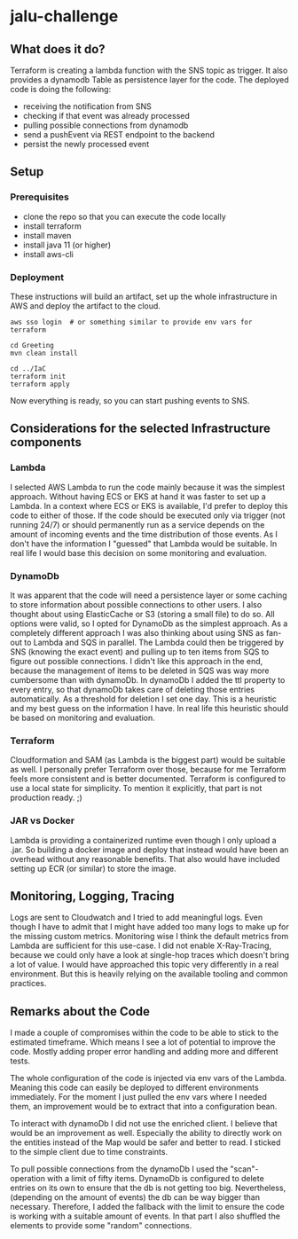# jalu-challenge


## What does it do?

Terraform is creating a lambda function with the SNS topic as trigger. It also provides a dynamodb Table as
persistence layer for the code.
The deployed code is doing the following:
* receiving the notification from SNS
* checking if that event was already processed
* pulling possible connections from dynamodb
* send a pushEvent via REST endpoint to the backend
* persist the newly processed event

## Setup

### Prerequisites
* clone the repo so that you can execute the code locally
* install terraform
* install maven
* install java 11 (or higher)
* install aws-cli

### Deployment

These instructions will build an artifact, set up the whole infrastructure in AWS and deploy the artifact to the cloud.

```
aws sso login  # or something similar to provide env vars for terraform

cd Greeting
mvn clean install

cd ../IaC
terraform init
terraform apply

```
Now everything is ready, so you can start pushing events to SNS.


## Considerations for the selected Infrastructure components

### Lambda

I selected AWS Lambda to run the code mainly because it was the simplest approach. Without having ECS or EKS at hand
it was faster to set up a Lambda. In a context where ECS or EKS is available, I'd prefer to deploy this code to either 
of those.
If the code should be executed only via trigger (not running 24/7) or should permanently run as a service depends on the
amount of incoming events and the time distribution of those events. As I don't have the information I "guessed" that
Lambda would be suitable. In real life I would base this decision on some monitoring and evaluation.

### DynamoDb

It was apparent that the code will need a persistence layer or some caching to store information about possible
connections to other users. I also thought about using ElasticCache or S3 (storing a small file) to do so. All 
options were valid, so I opted for DynamoDb as the simplest approach.
As a completely different approach I was also thinking about using SNS as fan-out to Lambda and SQS in parallel. The
Lambda could then be triggered by SNS (knowing the exact event) and pulling up to ten items from SQS to figure out 
possible connections. I didn't like this approach in the end, because the management of items to be deleted in SQS was
way more cumbersome than with dynamoDb. In dynamoDb I added the ttl property to every entry, so that dynamoDb takes
care of deleting those entries automatically. As a threshold for deletion I set one day. This is a heuristic and
my best guess on the information I have. In real life this heuristic should be based on monitoring and evaluation.

### Terraform

Cloudformation and SAM (as Lambda is the biggest part) would be suitable as well. I personally prefer Terraform over
those, because for me Terraform feels more consistent and is better documented.
Terraform is configured to use a local state for simplicity. To mention it explicitly,
that part is not production ready. ;) 

### JAR vs Docker

Lambda is providing a containerized runtime even though I only upload a .jar. So building a docker image and deploy
that instead would have been an overhead without any reasonable benefits. That also would have included setting up ECR
(or similar) to store the image.


## Monitoring, Logging, Tracing

Logs are sent to Cloudwatch and I tried to add meaningful logs. Even though I have to admit that I might have added
too many logs to make up for the missing custom metrics. Monitoring wise I think the default metrics from Lambda are
sufficient for this use-case. I did not enable X-Ray-Tracing, because we could only have a look at single-hop traces
which doesn't bring a lot of value.
I would have approached this topic very differently in a real environment. But this is heavily relying on the available
tooling and common practices.


## Remarks about the Code

I made a couple of compromises within the code to be able to stick to the estimated timeframe. Which means I see
a lot of potential to improve the code. Mostly adding proper error handling and adding more and different tests.

The whole configuration of the code is injected via env vars of the Lambda. Meaning this code can easily be deployed
to different environments immediately. For the moment I just pulled the env vars where I needed them, an improvement 
would be to extract that into a configuration bean.

To interact with dynamoDb I did not use the enriched client. I believe that would be an improvement as well. 
Especially the ability to directly work on the entities instead of the Map would be safer and better to read. I sticked
to the simple client due to time constraints.

To pull possible connections from the dynamoDb I used the "scan"-operation with a limit of fifty items. DynamoDb is 
configured to delete entries on its own to ensure that the db is not getting too big. Nevertheless, (depending on 
the amount of events) the db can be way bigger than necessary. Therefore, I added the fallback with the limit to ensure
the code is working with a suitable amount of events. In that part I also shuffled the elements to provide some
"random" connections.